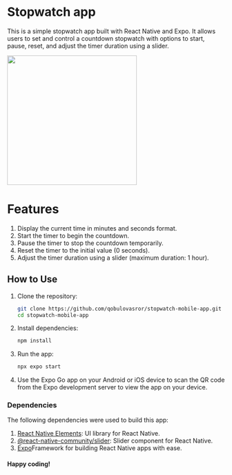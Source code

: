 # Stopwatch app
This is a simple stopwatch app built with React Native and Expo. It allows users to set and control a countdown stopwatch with options to start, pause, reset, and adjust the timer duration using a slider.

<img src="https://github.com/qobulovasror/stopwatch-mobile-app/assets/71517683/44a2be84-c8b8-430a-86d3-c683e8cae804" width="300px"> 

# Features
1. Display the current time in minutes and seconds format.
2. Start the timer to begin the countdown.
3. Pause the timer to stop the countdown temporarily.
4. Reset the timer to the initial value (0 seconds).
5. Adjust the timer duration using a slider (maximum duration: 1 hour).

## How to Use
1. Clone the repository:
   ```bash
   git clone https://github.com/qobulovasror/stopwatch-mobile-app.git
   cd stopwatch-mobile-app
   ```
2. Install dependencies:
   ```bash
   npm install
   ```
4. Run the app:
   ```bash
   npx expo start
   ```
6. Use the Expo Go app on your Android or iOS device to scan the QR code from the Expo development server to view the app on your device.

### Dependencies

The following dependencies were used to build this app:
1. [React Native Elements](https://reactnativeelements.com/): UI library for React Native.
2. [@react-native-community/slider](https://github.com/react-native-slider/slider): Slider component for React Native.
3. [Expo](https://expo.dev/)Framework for building React Native apps with ease.

#### Happy coding!
